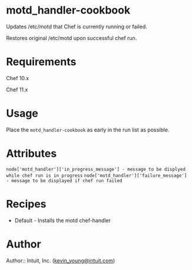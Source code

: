 # motd_handler-cookbook
Updates /etc/motd that Chef is currently running or failed.

Restores original /etc/motd upon successful chef run.

# Requirements
Chef 10.x

Chef 11.x

# Usage
Place the `motd_handler-cookbook` as early in the run list as possible.

# Attributes

`node['motd_handler']['in_progress_message'] - message to be displyed while chef run is in progress`
`node['motd_handler']['failure_message'] - message to be displayed if chef run failed`

# Recipes
* Default - Installs the motd chef-handler

# Author

Author:: Intuit, Inc. (<kevin_young@intuit.com>)
